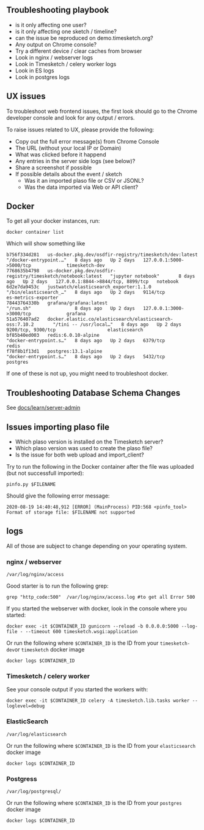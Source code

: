 ## Troubleshooting playbook

- is it only affecting one user?
- is it only affecting one sketch / timeline?
- can the issue be reproduced on demo.timesketch.org?
- Any output on Chrome console?
- Try a different device / clear caches from browser
- Look in nginx / webserver logs
- Look in Timesketch / celery worker logs
- Look in ES logs
- Look in postgres logs

## UX issues

To troubleshoot web frontend issues, the first look should go to the Chrome developer console and look for any output / errors.

To raise issues related to UX, please provide the following:

- Copy out the full error message(s) from Chrome Console
- The URL (without your local IP or Domain)
- What was clicked before it happend
- Any entries in the server side logs (see below)?
- Share a screenshot if possible
- If possible details about the event / sketch
  - Was it an imported plaso file or CSV or JSONL?
  - Was the data imported via Web or API client? 

## Docker

To get all your docker instances, run:

```shell
docker container list
```

Which will show something like

```shell
b756f334d281   us-docker.pkg.dev/osdfir-registry/timesketch/dev:latest        "/docker-entrypoint.…"   8 days ago   Up 2 days   127.0.0.1:5000->5000/tcp             timesketch-dev
7768635b4798   us-docker.pkg.dev/osdfir-registry/timesketch/notebook:latest   "jupyter notebook"       8 days ago   Up 2 days   127.0.0.1:8844->8844/tcp, 8899/tcp   notebook
6d2e7da9453c   justwatch/elasticsearch_exporter:1.1.0                         "/bin/elasticsearch_…"   8 days ago   Up 2 days   9114/tcp                             es-metrics-exporter
78443764330b   grafana/grafana:latest                                         "/run.sh"                8 days ago   Up 2 days   127.0.0.1:3000->3000/tcp             grafana
51a576407ad2   docker.elastic.co/elasticsearch/elasticsearch-oss:7.10.2       "/tini -- /usr/local…"   8 days ago   Up 2 days   9200/tcp, 9300/tcp                   elasticsearch
bf85b40ed003   redis:6.0.10-alpine                                            "docker-entrypoint.s…"   8 days ago   Up 2 days   6379/tcp                             redis
f78f8b1f13d1   postgres:13.1-alpine                                           "docker-entrypoint.s…"   8 days ago   Up 2 days   5432/tcp                             postgres
```

If one of these is not up, you might need to troubleshoot docker.

## Troubleshooting Database Schema Changes

See [docs/learn/server-admin](docs/learn/server-admin#troubleshooting-database-schema-changes)

## Issues importing plaso file

- Which plaso version is installed on the Timesketch server?
- Which plaso version was used to create the plaso file?
- Is the issue for both web upload and import_client?

Try to run the following in the Docker container after the file was uploaded (but not successfull imported):

```shell
pinfo.py $FILENAME
```

Should give the following error message:

```shell
2020-08-19 14:40:48,912 [ERROR] (MainProcess) PID:568 <pinfo_tool> Format of storage file: $FILENAME not supported
```

## logs

All of those are subject to change depending on your operating system.

### nginx / webserver

```shell
/var/log/nginx/access
```

Good starter is to run the following grep:

```shell
grep "http_code:500"  /var/log/nginx/access.log #to get all Error 500
```

If you started the webserver with docker, look in the console where you started:

```shell
docker exec -it $CONTAINER_ID gunicorn --reload -b 0.0.0.0:5000 --log-file - --timeout 600 timesketch.wsgi:application
```

Or run the following where ```$CONTAINER_ID``` is the ID from your ```timesketch-dev```or ```timesketch``` docker image

```shell
docker logs $CONTAINER_ID
```

### Timesketch / celery worker

See your console output if you started the workers with:

```shell
docker exec -it $CONTAINER_ID celery -A timesketch.lib.tasks worker --loglevel=debug
```

### ElasticSearch

```shell
/var/log/elasticsearch
```

Or run the following where ```$CONTAINER_ID``` is the ID from your ```elasticsearch``` docker image

```shell
docker logs $CONTAINER_ID
```

### Postgress

```shell
/var/log/postgresql/
```

Or run the following where ```$CONTAINER_ID``` is the ID from your ```postgres``` docker image

```shell
docker logs $CONTAINER_ID
```
